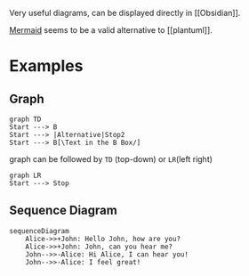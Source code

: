 Very useful diagrams, can be displayed directly in [[Obsidian]].

[Mermaid](http://mermaid.js.org/#/) seems to be a valid alternative to [[plantuml]].


# Examples
## Graph 
```mermaid
graph TD
Start ---> B
Start ---> |Alternative|Stop2
Start ---> B[\Text in the B Box/]
```

graph can be followed by `TD` (top-down) or `LR`(left right)
```mermaid
graph LR
Start ---> Stop
```
## Sequence Diagram
```mermaid
sequenceDiagram
    Alice->>+John: Hello John, how are you?
    Alice->>+John: John, can you hear me?
    John-->>-Alice: Hi Alice, I can hear you!
    John-->>-Alice: I feel great!
```

